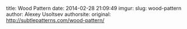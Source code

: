 title: Wood Pattern
date: 2014-02-28 21:09:49
imgur: 
slug: wood-pattern
author: Alexey Usoltsev
authorsite: 
original: http://subtlepatterns.com/wood-pattern/
